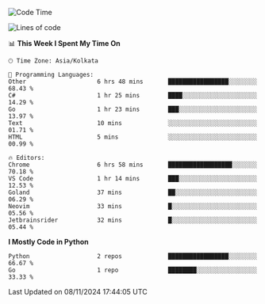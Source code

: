<!--START_SECTION:waka-->
![Code Time](http://img.shields.io/badge/Code%20Time-379%20hrs%2038%20mins-blue)

![Lines of code](https://img.shields.io/badge/From%20Hello%20World%20I%27ve%20Written-387%20lines%20of%20code-blue)

📊 **This Week I Spent My Time On** 

```text
🕑︎ Time Zone: Asia/Kolkata

💬 Programming Languages: 
Other                    6 hrs 48 mins       █████████████████░░░░░░░░   68.43 % 
C#                       1 hr 25 mins        ████░░░░░░░░░░░░░░░░░░░░░   14.29 % 
Go                       1 hr 23 mins        ███░░░░░░░░░░░░░░░░░░░░░░   13.97 % 
Text                     10 mins             ░░░░░░░░░░░░░░░░░░░░░░░░░   01.71 % 
HTML                     5 mins              ░░░░░░░░░░░░░░░░░░░░░░░░░   00.99 % 

🔥 Editors: 
Chrome                   6 hrs 58 mins       ██████████████████░░░░░░░   70.18 % 
VS Code                  1 hr 14 mins        ███░░░░░░░░░░░░░░░░░░░░░░   12.53 % 
Goland                   37 mins             ██░░░░░░░░░░░░░░░░░░░░░░░   06.29 % 
Neovim                   33 mins             █░░░░░░░░░░░░░░░░░░░░░░░░   05.56 % 
Jetbrainsrider           32 mins             █░░░░░░░░░░░░░░░░░░░░░░░░   05.44 % 
```

**I Mostly Code in Python** 

```text
Python                   2 repos             █████████████████░░░░░░░░   66.67 % 
Go                       1 repo              ████████░░░░░░░░░░░░░░░░░   33.33 % 
```




 Last Updated on 08/11/2024 17:44:05 UTC
<!--END_SECTION:waka-->
